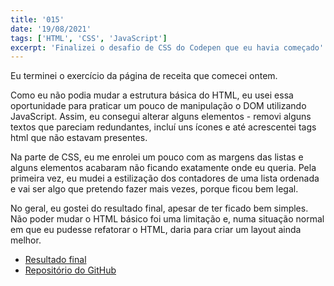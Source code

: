 ```yaml
---
title: '015'
date: '19/08/2021'
tags: ['HTML', 'CSS', 'JavaScript']
excerpt: 'Finalizei o desafio de CSS do Codepen que eu havia começado'
---
```

Eu terminei o exercício da página de receita que comecei ontem.

Como eu não podia mudar a estrutura básica do HTML, eu usei essa oportunidade para praticar um pouco de manipulação o DOM utilizando JavaScript. Assim, eu consegui alterar alguns elementos - removi alguns textos que pareciam redundantes, incluí uns ícones e até acrescentei tags html que não estavam presentes.

Na parte de CSS, eu me enrolei um pouco com as margens das listas e alguns elementos acabaram não ficando exatamente onde eu queria. Pela primeira vez, eu mudei a estilização dos contadores de uma lista ordenada e vai ser algo que pretendo fazer mais vezes, porque ficou bem legal.

No geral, eu gostei do resultado final, apesar de ter ficado bem simples. Não poder mudar o HTML básico foi uma limitação e, numa situação normal em que eu pudesse refatorar o HTML, daria para criar um layout ainda melhor.

- <a href="https://felipe-pimentel.github.io/css-practice/codepen-challenge-jun-21-week-1-recipe-layout/index.html" target="_blank" rel="noreferrer">Resultado final</a>
- <a href="https://github.com/felipe-pimentel/css-practice/tree/main/codepen-challenge-jun-21-week-1-recipe-layout" target="_blank" rel="noreferrer">Repositório do GitHub</a>
